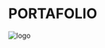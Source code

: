 # PORTAFOLIO 

![logo](https://github.com/erikaArango/portafolio/blob/main/src/imagenes/mi%20logo%20developer.png)
